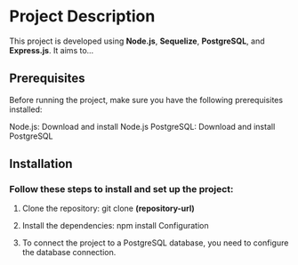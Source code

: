 # Project Description
This project is developed using **Node.js**, **Sequelize**, **PostgreSQL**, and **Express.js**. It aims to...

## Prerequisites
Before running the project, make sure you have the following prerequisites installed:

Node.js: Download and install Node.js
PostgreSQL: Download and install PostgreSQL
## Installation
### Follow these steps to install and set up the project:
 1. Clone the repository: git clone **(repository-url)**

  2. Install the dependencies: npm install
Configuration
  3. To connect the project to a PostgreSQL database, you need to configure the database connection. 